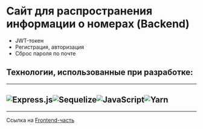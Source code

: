 # Сайт для распространения информации о номерах (Backend)

- JWT-токен
- Регистрация, авторизация
- Сброс пароля по почте

## Технологии, использованные при разработке:

---

## ![Express.js](https://img.shields.io/badge/express.js-%23404d59.svg?style=for-the-badge&logo=express&logoColor=%2361DAFB)![Sequelize](https://img.shields.io/badge/Sequelize-52B0E7?style=for-the-badge&logo=Sequelize&logoColor=white)![JavaScript](https://img.shields.io/badge/javascript-%23323330.svg?style=for-the-badge&logo=javascript&logoColor=%23F7DF1E)![Yarn](https://img.shields.io/badge/yarn-%232C8EBB.svg?style=for-the-badge&logo=yarn&logoColor=white)

---

Ссылка на [Frontend-часть](https://github.com/Lokusok/react-who-call)
